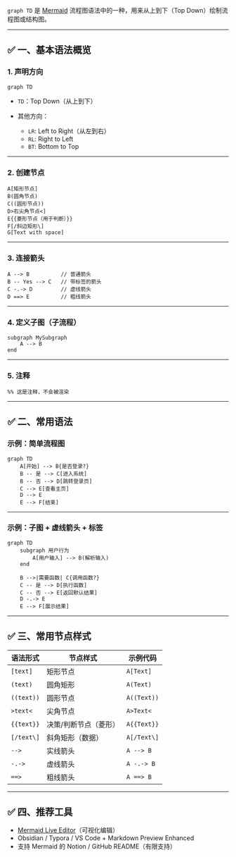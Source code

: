 `graph TD` 是 [Mermaid](https://mermaid.js.org/) 流程图语法中的一种，用来从上到下（Top Down）绘制流程图或结构图。

---

## ✅ 一、基本语法概览

### 1. **声明方向**

```mermaid
graph TD
```

* `TD`：Top Down（从上到下）
* 其他方向：

  * `LR`: Left to Right（从左到右）
  * `RL`: Right to Left
  * `BT`: Bottom to Top

---

### 2. **创建节点**

```mermaid
A[矩形节点]
B(圆角节点)
C((圆形节点))
D>右尖角节点<]
E{{菱形节点（用于判断）}}
F[/斜边矩形\]
G[Text with space]
```

---

### 3. **连接箭头**

```mermaid
A --> B          // 普通箭头
B -- Yes --> C   // 带标签的箭头
C -.-> D         // 虚线箭头
D ==> E          // 粗线箭头
```

---

### 4. **定义子图（子流程）**

```mermaid
subgraph MySubgraph
    A --> B
end
```

---

### 5. **注释**

```mermaid
%% 这是注释，不会被渲染
```

---

## ✅ 二、常用语法

### 示例：简单流程图

```mermaid
graph TD
    A[开始] --> B{是否登录?}
    B -- 是 --> C[进入系统]
    B -- 否 --> D[跳转登录页]
    C --> E[查看主页]
    D --> E
    E --> F[结束]
```

---

### 示例：子图 + 虚线箭头 + 标签

```mermaid
graph TD
    subgraph 用户行为
        A[用户输入] --> B(解析输入)
    end

    B -->|需要函数| C{调用函数?}
    C -- 是 --> D[执行函数]
    C -- 否 --> E[返回默认结果]
    D -.-> E
    E --> F[展示结果]
```

---

## ✅ 三、常用节点样式

| 语法形式       | 节点样式        | 示例代码        |
| ---------- | ----------- | ----------- |
| `[text]`   | 矩形节点        | `A[Text]`   |
| `(text)`   | 圆角矩形        | `A(Text)`   |
| `((text))` | 圆形节点        | `A((Text))` |
| `>text<`   | 尖角节点        | `A>Text<`   |
| `{{text}}` | 决策/判断节点（菱形） | `A{{Text}}` |
| `[/text\]` | 斜角矩形（数据）    | `A[/Text\]` |
| `-->`      | 实线箭头        | `A --> B`   |
| `-.->`     | 虚线箭头        | `A -.-> B`  |
| `==>`      | 粗线箭头        | `A ==> B`   |

---

## ✅ 四、推荐工具

* [Mermaid Live Editor](https://mermaid.live)（可视化编辑）
* Obsidian / Typora / VS Code + Markdown Preview Enhanced
* 支持 Mermaid 的 Notion / GitHub README（有限支持）


